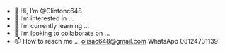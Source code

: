 - 👋 Hi, I’m @Clintonc648
- 👀 I’m interested in ...
- 🌱 I’m currently learning ...
- 💞️ I’m looking to collaborate on ...
- 📫 How to reach me ... olisac648@gmail.com
WhatsApp 08124731139

<!---
Clintonc648/Clintonc648 is a ✨ special ✨ repository because its `README.md` (this file) appears on your GitHub profile.
You can click the Preview link to take a look at your changes.
--->
